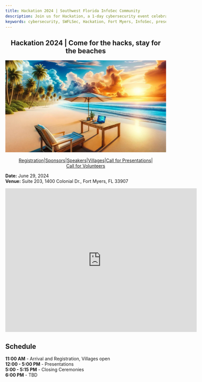 ```yaml
---
title: Hackation 2024 | Southwest Florida InfoSec Community
description: Join us for Hackation, a 1-day cybersecurity event celebrating SWFLSec's 5th anniversary. Enjoy presentations, exhibits, demonstrations, and hands-on activities in Ft Myers, FL along the beautiful gulf coast.
keywords: cybersecurity, SWFLSec, Hackation, Fort Myers, InfoSec, presentations, exhibits, demonstrations, hands-on activities
---
```


<h2 style="text-align: center;">Hackation 2024 | Come for the hacks, stay for the beaches</h2>

![Hackation Banner](images/hackation-banner.jpg)

<div style="display: flex; justify-content: center; flex-wrap: wrap;">
  <a href="registration">Registration</a> |
  <a href="sponsors">Sponsors</a> |
  <a href="speakers">Speakers</a> |
  <a href="villages">Villages</a> |
  <a href="call-for-presentations">Call for Presentations</a> |
  <a href="call-for-volunteers">Call for Volunteers</a>
</div>

**Date:** June 29, 2024  
**Venue:** Suite 203, 1400 Colonial Dr., Fort Myers, FL 33907

<iframe src="https://www.google.com/maps/embed?pb=!1m18!1m12!1m3!1d3426.521563823265!2d-81.87578928482412!3d26.602333383249344!2m3!1f0!2f0!3f0!3m2!1i1024!2i768!4f13.1!3m3!1m2!1s0x88db4223b77f714b%3A0xfbb6fbb4d2d3e6f1!2s1400%20Colonial%20Blvd%20%23203%2C%20Fort%20Myers%2C%20FL%2033907%2C%20USA!5e0!3m2!1sen!2s!4v1620841561114!5m2!1sen!2s" width="600" height="450" style="border:0;" allowfullscreen="" loading="lazy"></iframe>

## Schedule

**11:00 AM** - Arrival and Registration, Villages open  
**12:00 - 5:00 PM** - Presentations  
**5:00 - 5:15 PM** - Closing Ceremonies  
**6:00 PM** - TBD  

